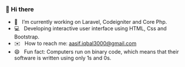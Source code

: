 ### 👋 Hi there

- :rocket:  &nbsp; I’m currently working on Laravel, Codeigniter and Core Php.
- :computer: &nbsp;  Developing interactive user interface using HTML, Css and Bootstrap. 
- :envelope: &nbsp;  How to reach me: aasif.iqbal3000@gmail.com
- 😄 &nbsp;  Fun fact: Computers run on binary code, which means that their software is written using only 1s and 0s.

